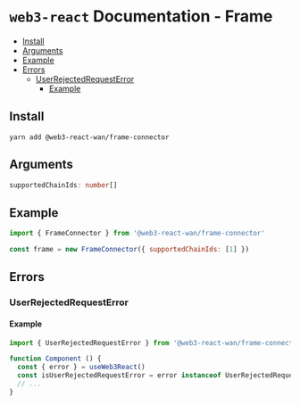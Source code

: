 # `web3-react` Documentation - Frame

- [Install](#install)
- [Arguments](#arguments)
- [Example](#example)
- [Errors](#errors)
  - [UserRejectedRequestError](#userrejectedrequesterror)
    - [Example](#example-1)

## Install
`yarn add @web3-react-wan/frame-connector`

## Arguments
```typescript
supportedChainIds: number[]
```

## Example
```javascript
import { FrameConnector } from '@web3-react-wan/frame-connector'

const frame = new FrameConnector({ supportedChainIds: [1] })
```

## Errors

### UserRejectedRequestError

#### Example
```javascript
import { UserRejectedRequestError } from '@web3-react-wan/frame-connector'

function Component () {
  const { error } = useWeb3React()
  const isUserRejectedRequestError = error instanceof UserRejectedRequestError
  // ...
}
```
